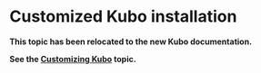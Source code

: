 # Customized Kubo installation 

**This topic has been relocated to the new Kubo documentation.**

**See the [Customizing Kubo](https://docs-kubo.cfapps.io/installing/customizing-kubo/) topic.**
